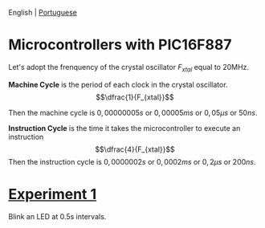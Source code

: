 English | [Portuguese](https://github.com/matheussantanads/microcontroladores/blob/main/README_ptbr.md)

# Microcontrollers with PIC16F887

Let's adopt the frenquency of the crystal oscillator $F_{xtal}$ equal to 20MHz.

**Machine Cycle** is the period of each clock in the crystal oscillator.
$$\dfrac{1}{F_{xtal}}$$

Then the machine cycle is $0,00000005s$ or $0,00005ms$ or $0,05\mu s$ or $50ns$.

**Instruction Cycle** is the time it takes the microcontroller to execute an instruction
$$\dfrac{4}{F_{xtal}}$$
Then the instruction cycle is $0,0000002s$ or $0,0002ms$ or $0,2\mu s$ or $200ns$.

# [Experiment 1](https://github.com/matheussantanads/microcontroladores/tree/main/01_Blink)
Blink an LED at 0.5s intervals.